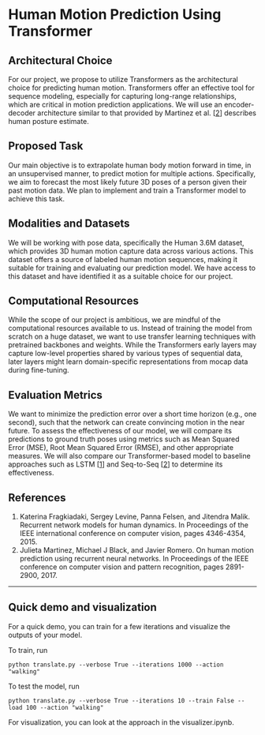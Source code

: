 # Human Motion Prediction Using Transformer

<h2>Architectural Choice</h2>
<p>For our project, we propose to utilize Transformers as the architectural choice for predicting human motion. Transformers offer an effective tool for sequence modeling, especially for capturing long-range relationships, which are critical in motion prediction applications. We will use an encoder-decoder architecture similar to that provided by Martinez et al. [<a href="#ref2">2</a>] describes human posture estimate.</p>

<h2>Proposed Task</h2>
<p>Our main objective is to extrapolate human body motion forward in time, in an unsupervised manner, to predict motion for multiple actions. Specifically, we aim to forecast the most likely future 3D poses of a person given their past motion data. We plan to implement and train a Transformer model to achieve this task.</p>

<h2>Modalities and Datasets</h2>
<p>We will be working with pose data, specifically the Human 3.6M dataset, which provides 3D human motion capture data across various actions. This dataset offers a source of labeled human motion sequences, making it suitable for training and evaluating our prediction model. We have access to this dataset and have identified it as a suitable choice for our project.</p>

<h2>Computational Resources</h2>
<p>While the scope of our project is ambitious, we are mindful of the computational resources available to us. Instead of training the model from scratch on a huge dataset, we want to use transfer learning techniques with pretrained backbones and weights. While the Transformers early layers may capture low-level properties shared by various types of sequential data, later layers might learn domain-specific representations from mocap data during fine-tuning.</p>

<h2>Evaluation Metrics</h2>
<p>We want to minimize the prediction error over a short time horizon (e.g., one second), such that the network can create convincing motion in the near future. To assess the effectiveness of our model, we will compare its predictions to ground truth poses using metrics such as Mean Squared Error (MSE), Root Mean Squared Error (RMSE), and other appropriate measures. We will also compare our Transformer-based model to baseline approaches such as LSTM [<a href="#ref1">1</a>] and Seq-to-Seq [<a href="#ref2">2</a>] to determine its effectiveness.</p>

<h2>References</h2>
<ol>
  <li id="ref1">Katerina Fragkiadaki, Sergey Levine, Panna Felsen, and Jitendra Malik. Recurrent network models for human dynamics. In Proceedings of the IEEE international conference on computer vision, pages 4346-4354, 2015.</li>
  <li id="ref2">Julieta Martinez, Michael J Black, and Javier Romero. On human motion prediction using recurrent neural networks. In Proceedings of the IEEE conference on computer vision and pattern recognition, pages 2891-2900, 2017.</li>
</ol>

<hr>

<h2>Quick demo and visualization</h2>
<p>For a quick demo, you can train for a few iterations and visualize the outputs of your model.</p>

<p>To train, run</p>
<code>python translate.py --verbose True --iterations 1000 --action "walking"</code> <br>

<p>To test the model, run</p>
<code>python translate.py --verbose True --iterations 10 --train False --load 100 --action "walking"</code>  <br>

<p>For visualization, you can look at the approach in the visualizer.ipynb.</p>
